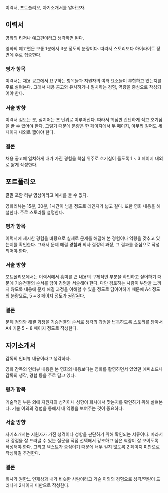 이력서, 포트폴리오, 자기소개서를 알아보자.

## 이력서
영화의 티저나 예고편이라고 생각하면 된다.

영화의 예고편은 보통 1분에서 3분 정도의 분량이다. 따라서 스토리보다 하이라이트 장면에 주로 집중한다.

### 평가 항목
이력서는 채용 공고에서 요구하는 항목들과 지원자의 여러 요소들이 부합하고 있는지를 주로 살펴본다. 그래서 채용 공고와 유사하거나 일치하는 경험, 역량을 중심으로 작성되어야 한다.

### 서술 방향
이력서 검토는 분, 심지어는 초 단위로 이루어진다. 따라서 핵심만 간단하게 적고 호기심을 끌 수 있어야 한다. 그렇기 때문에 분량은 한 페이지에서 두 페이지, 아무리 길어도 세 페이지 내외로 짧아야 한다.

### 결론
채용 공고에 일치하게 내가 가진 경험을 핵심 위주로 호기심이 들도록 1 ~ 3 페이지 내외로 짧게 작성한다.

## 포트폴리오
결말 포함 리뷰 영상이라고 예시를 들 수 있다.

영화리뷰는 15분, 30분, 1시간이 넘을 정도로 레인지가 넓고 길다. 또한 영화 내용을 해설한다. 주로 스토리를 설명한다. 

### 평가 항목
이력서에 제시한 경험을 바탕으로 실제로 문제를 해결해 본 경험이나 역량을 갖추고 있는지를 확인한다. 그래서 문제 해결 경험과 의사 결정의 과정, 그 결과를 중심으로 작성되어야 한다.

### 서술 방향
포트폴리오에서는 이력서에서 흥미를 끈 내용의 구체적인 부분을 확인하고 싶어하기 때문에 기승전결의 순서를 담아 경험을 서술해야 한다. 다만 검토하는 사람이 부담을 느끼지 않도록 내용에 문제 해결 과정을 이해할 수 있을 정도로 담아야하기 때문에 A4 정도의 분량으로, 5 ~ 8 페이지 정도가 권장된다. 

### 결론
문제 정의와 해결 과정을 기승전결의 순서로 생각의 과정을 납득하도록 스토리를 담아서 A4 기준 5 ~ 8 페이지 정도로 작성한다.

## 자기소개서
감독의 인터뷰 내용이라고 생각하자.

영화 감독의 인터뷰 내용은 본 영화의 내용보다는 영화를 촬영하면서 있었던 에피소드나 감독의 생각, 경험 등을 주로 담고 있다. 

### 평가 항목
기술적인 부분 외에 지원자의 성격이나 성향이 회사에서 맞는지를 확인하기 위해 살펴본다. 기술 이외의 경험을 통해서 내 역량을 보여주는 것이 중요하다. 

### 서술 방향
자기소개서는 지원자가 가진 성격이나 성향을 판단하기 위해 확인되는 서류이다. 따라서 내 강점을 잘 드러낼 수 있는 질문을 직접 선택해서 강조하고 싶은 역량이 잘 보이도록 작성해야 한다. 그리고 텍스트가 중심이기 때문에 너무 길지 않도록 2 페이지 미만으로 작성하길 추천한다. 

### 결론
회사가 원한느 인재상과 내가 비슷한 사람이라고 기술 이외의 경험으로 성격/역량이 드러나게 2페이지 미만으로 작성한다.